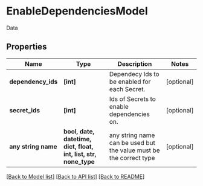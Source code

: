 # EnableDependenciesModel

Data

## Properties
Name | Type | Description | Notes
------------ | ------------- | ------------- | -------------
**dependency_ids** | **[int]** | Dependecy Ids to be enabled for each Secret. | [optional] 
**secret_ids** | **[int]** | Ids of Secrets to enable dependencies on. | [optional] 
**any string name** | **bool, date, datetime, dict, float, int, list, str, none_type** | any string name can be used but the value must be the correct type | [optional]

[[Back to Model list]](../README.md#documentation-for-models) [[Back to API list]](../README.md#documentation-for-api-endpoints) [[Back to README]](../README.md)


